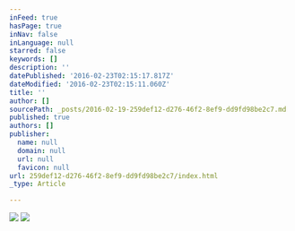 ```yaml
---
inFeed: true
hasPage: true
inNav: false
inLanguage: null
starred: false
keywords: []
description: ''
datePublished: '2016-02-23T02:15:17.817Z'
dateModified: '2016-02-23T02:15:11.060Z'
title: ''
author: []
sourcePath: _posts/2016-02-19-259def12-d276-46f2-8ef9-dd9fd98be2c7.md
published: true
authors: []
publisher:
  name: null
  domain: null
  url: null
  favicon: null
url: 259def12-d276-46f2-8ef9-dd9fd98be2c7/index.html
_type: Article

---
```

![](https://s3-us-west-2.amazonaws.com/the-grid-img/p/57f66eff6c8188b72889add4f0c582e14e3a28bb.png)
![](https://the-grid-user-content.s3-us-west-2.amazonaws.com/327c503f-da4a-4a5b-85ea-5523b2313ce5.jpg)